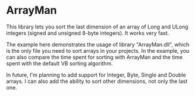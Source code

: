 # ArrayMan
This library lets you sort the last dimension of an array of Long and ULong integers (signed and unsigned 8-byte integers). It works very fast.

 The example here demonstrates the usage of library "ArrayMan.dll", which is the only file you need to sort arrays in your projects.
In the example, you can also compare the time spent for sorting with ArrayMan and the time spent with the default VB sorting algorithm.

In future, I'm planning to add support for Integer, Byte, Single and Double arrays. I can also add the ability to sort other dimensions, not only the last one.
